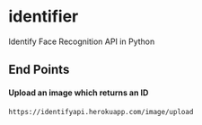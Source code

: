# identifier
Identify Face Recognition API in Python

## End Points
#### Upload an image which returns an ID
`https://identifyapi.herokuapp.com/image/upload`

